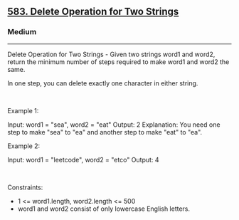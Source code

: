 <h2><a href="https://leetcode.com/problems/delete-operation-for-two-strings/">583. Delete Operation for Two Strings</a></h2><h3>Medium</h3><hr>Delete Operation for Two Strings - Given two strings word1 and word2, return the minimum number of steps required to make word1 and word2 the same.

In one step, you can delete exactly one character in either string.

 

Example 1:


Input: word1 = "sea", word2 = "eat"
Output: 2
Explanation: You need one step to make "sea" to "ea" and another step to make "eat" to "ea".


Example 2:


Input: word1 = "leetcode", word2 = "etco"
Output: 4


 

Constraints:

 * 1 <= word1.length, word2.length <= 500
 * word1 and word2 consist of only lowercase English letters.